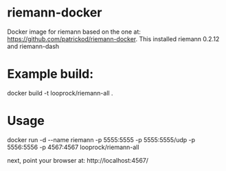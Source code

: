 # riemann-docker
Docker image for riemann based on the one at: https://github.com/patrickod/riemann-docker. This installed riemann 0.2.12 and riemann-dash

# Example build:

docker build -t looprock/riemann-all .

# Usage

docker run -d --name riemann -p 5555:5555 -p 5555:5555/udp -p 5556:5556 -p 4567:4567 looprock/riemann-all

next, point your browser at: http://localhost:4567/
